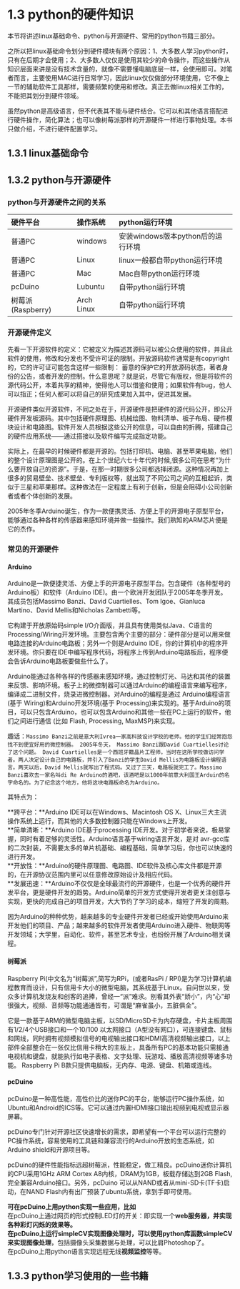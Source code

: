 # 1.3 python的硬件知识

本节将讲述linux基础命令、python与开源硬件、常用的python书籍三部分。

之所以把linux基础命令划分到硬件模块有两个原因：1、大多数人学习python时，只有在后期才会使用；2、大多数人仅仅是使用其较少的命令操作，而这些操作从知识层面来讲是没有技术含量的，就像不需要懂电脑底层一样，会使用即可。对笔者而言，主要使用MAC进行日常学习，因此linux仅仅做部分环境使用，它不像上一节的辅助软件工具那样，需要频繁的使用和修改。真正去做linux相关工作的，不能把其划分到硬件领域。

虽然python是高级语言，但不代表其不能与硬件结合。它可以和其他语言搭配进行硬件操作，简化算法；也可以像树莓派那样的开源硬件一样进行事物处理。本书只做介绍，不进行硬件配置学习。

## 1.3.1 linux基础命令

## 1.3.2 python与开源硬件

### python与开源硬件之间的关系

| 硬件平台 | 操作系统 | python运行环境 |
| :--- | :--- | :--- |
| 普通PC | windows | 安装windows版本python后的运行环境 |
| 普通PC | Linux | linux一般都自带python运行环境 |
| 普通PC | Mac | Mac自带python运行环境 |
| pcDuino | Lubuntu | 自带python运行环境 |
| 树莓派\(Raspberry\) | Arch Linux | 自带python运行环境 |

### 开源硬件定义

先看一下开源软件的定义：它被定义为描述其源码可以被公众使用的软件，并且此软件的使用，修改和分发也不受许可证的限制。开放源码软件通常是有copyright的，它的许可证可能包含这样一些限制： 蓄意的保护它的开放源码状态，著者身份的公告，或者开发的控制。什么意思呢？就是说，尽管它有版权，但是将软件的源代码公开，本着共享的精神，使得他人可以借鉴和使用；如果软件有bug，他人可以指正；任何人都可以将自己的研究成果加入其中，促进其发展。

开源硬件类似开源软件，不同之处在于，开源硬件是把硬件的源代码公开，即公开硬件开发板源码。其中包括硬件原理图、机械绘图、物料清单、板子布局、硬件模块设计和电路图。软件开发人员根据这些公开的信息，可以自由的折腾，搭建自己的硬件应用系统——通过搭接以及软件编写完成指定功能。

实际上，在最早的时候硬件都是开源的。包括打印机、电脑、甚至苹果电脑，他们的整个设计原理图是公开的。在上个世纪六七十年代的时候,很多公司在思考“为什么要开放自己的资源”。于是，在那一时期很多公司都选择闭源。这种情况再加上很多的贸易壁垒、技术壁垒、专利版权等，就出现了不同公司之间的互相起诉，类似于三星和苹果那样。这种做法在一定程度上有利于创新，但是会阻碍小公司创新者或者个体创新的发展。

2005年冬季Arduino诞生，作为一款便携灵活、方便上手的开源电子原型平台，能够通过各种各样的传感器来感知环境并做一些操作。我们熟知的ARM芯片便是它的杰作。

### 常见的开源硬件

#### Arduino

Arduino是一款便捷灵活、方便上手的开源电子原型平台。包含硬件（各种型号的Arduino板）和软件（Arduino IDE\)。由一个欧洲开发团队于2005年冬季开发。其成员包括Massimo Banzi、David Cuartielles、Tom Igoe、Gianluca Martino、David Mellis和Nicholas Zambetti等。

它构建于开放原始码simple I/O介面版，并且具有使用类似Java、C语言的Processing/Wiring开发环境。主要包含两个主要的部分：硬件部分是可以用来做电路连接的Arduino电路板；另外一个则是Arduino IDE，你的计算机中的程序开发环境。你只要在IDE中编写程序代码，将程序上传到Arduino电路板后，程序便会告诉Arduino电路板要做些什么了。

Arduino能通过各种各样的传感器来感知环境，通过控制灯光、马达和其他的装置来反馈、影响环境。板子上的微控制器可以通过Arduino的编程语言来编写程序，编译成二进制文件，烧录进微控制器。对Arduino的编程是通过 Arduino编程语言 \(基于 Wiring\)和Arduino开发环境\(基于 Processing\)来实现的。基于Arduino的项目，可以只包含Arduino，也可以包含Arduino和其他一些在PC上运行的软件，他们之间进行通信 \(比如 Flash, Processing, MaxMSP\)来实现。

趣话：`Massimo Banzi之前是意大利Ivrea一家高科技设计学校的老师。他的学生们经常抱怨找不到便宜好用的微控制器。 2005年冬天， Massimo Banzi跟David Cuartielles讨论了这个问题。 David Cuartielles是一个西班牙籍晶片工程师，当时在这所学校做访问学者。两人决定设计自己的电路板，并引入了Banzi的学生David Mellis为电路板设计编程语言。两天以后，David Mellis就写出了程式码。又过了三天，电路板就完工了。Massimo Banzi喜欢去一家名叫di Re Arduino的酒吧，该酒吧是以1000年前意大利国王Arduin的名字命名的。为了纪念这个地方，他将这块电路板命名为Arduino。`

其特点为：

**跨平台：**Arduino IDE可以在Windows、Macintosh OS X、Linux三大主流操作系统上运行，而其他的大多数控制器只能在Windows上开发。  
**简单清晰：**Arduino IDE基于processing IDE开发。对于初学者来说，极易掌握，同时有着足够的灵活性。Arduino语言基于wiring语言开发，是对 avr-gcc库的二次封装，不需要太多的单片机基础、编程基础，简单学习后，你也可以快速的进行开发。  
**开放性：**Arduino的硬件原理图、电路图、IDE软件及核心库文件都是开源的，在开源协议范围内里可以任意修改原始设计及相应代码。  
**发展迅速：**Arduino不仅仅是全球最流行的开源硬件，也是一个优秀的硬件开发平台，更是硬件开发的趋势。Arduino简单的开发方式使得开发者更关注创意与实现，更快的完成自己的项目开发，大大节约了学习的成本，缩短了开发的周期。

因为Arduino的种种优势，越来越多的专业硬件开发者已经或开始使用Arduino来开发他们的项目、产品；越来越多的软件开发者使用Arduino进入硬件、物联网等开发领域；大学里，自动化、软件，甚至艺术专业，也纷纷开展了Arduino相关课程。

#### 树莓派

Raspberry Pi\(中文名为“树莓派”,简写为RPi，\(或者RasPi / RPI\)是为学习计算机编程教育而设计，只有信用卡大小的微型电脑，其系统基于Linux。自问世以来，受众多计算机发烧友和创客的追捧，曾经一“派”难求。别看其外表“娇小”，内“心”却很强大，视频、音频等功能通通皆有，可谓是“麻雀虽小，五脏俱全”。

它是一款基于ARM的微型电脑主板，以SD/MicroSD卡为内存硬盘，卡片主板周围有1/2/4个USB接口和一个10/100 以太网接口（A型没有网口），可连接键盘、鼠标和网线，同时拥有视频模拟信号的电视输出接口和HDMI高清视频输出接口，以上部件全部整合在一张仅比信用卡稍大的主板上，具备所有PC的基本功能只需接通电视机和键盘，就能执行如电子表格、文字处理、玩游戏、播放高清视频等诸多功能。 Raspberry Pi B款只提供电脑板，无内存、电源、键盘、机箱或连线。

#### pcDuino

pcDuino是一种高性能，高性价比的迷你PC的平台，能够运行PC操作系统，如Ubuntu和Android的ICS等。它可以通过内置HDMI接口输出视频到电视或显示器屏幕。

pcDuino专门针对开源社区快速增长的需求，即希望有一个平台可以运行完整的PC操作系统，容易使用的工具链和兼容流行的Arduino开放的生态系统，如Arduino shield和开源项目等。

pcDuino的硬件性能指标远超树莓派，性能稳定，做工精良。pcDuino迷你计算机的CPU采用1GHz ARM Cortex A8内核，DRAM为1GB，板载存储达到2GB Flash, 完全兼容Arduino接口。另外，pcDuino 可以从NAND或者从mini-SD卡\(TF卡\)启动，在NAND Flash内有出厂预装了ubuntu系统，拿到手即可使用。

**可在pcDuino上用python实现一些应用，比如**  
在pcDuino上通过网页的形式控制LED灯的开关：即实现一个**web服务器，**并实现各种彩灯闪烁的效果等。  
在pcDuino上运行simpleCV实现图像处理时，可以使用python库函数simpleCV来实现**图像处理**，包括摄像头采集数据与处理，可以比肩Photoshop了。  
在pcDuino上用python语言实现远程无线**视频监控**等等。

## 1.3.3 python学习使用的一些书籍



